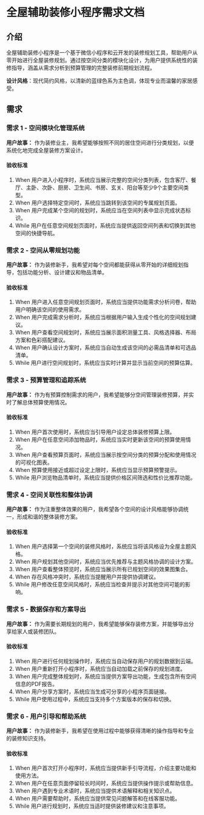 # 全屋辅助装修小程序需求文档

## 介绍

全屋辅助装修小程序是一个基于微信小程序和云开发的装修规划工具，帮助用户从零开始进行全屋装修规划。通过按空间分类的模块化设计，为用户提供系统性的装修指导，涵盖从需求分析到预算管理的完整装修前期规划流程。

**设计风格**：现代简约风格，以清新的蓝绿色系为主色调，体现专业而温馨的家居感受。

## 需求

### 需求 1 - 空间模块化管理系统

**用户故事：** 作为装修业主，我希望能够按照不同的居住空间进行分类规划，以便系统化地完成全屋装修方案设计。

#### 验收标准

1. When 用户进入小程序时，系统应当展示完整的空间分类列表，包含客厅、餐厅、主卧、次卧、厨房、卫生间、书房、玄关、阳台等至少9个主要空间类型。
2. When 用户选择特定空间时，系统应当跳转到该空间的专属规划页面。
3. When 用户完成某个空间的规划时，系统应当在空间列表中显示完成状态标识。
4. While 用户在任意空间规划页面时，系统应当提供返回空间列表和切换到其他空间的快捷导航。

### 需求 2 - 空间从零规划功能

**用户故事：** 作为装修新手，我希望对每个空间都能获得从零开始的详细规划指导，包括功能分析、设计建议和物品清单。

#### 验收标准

1. When 用户进入任意空间规划页面时，系统应当提供功能需求分析问卷，帮助用户明确该空间的使用需求。
2. When 用户完成需求分析时，系统应当根据用户输入生成个性化的空间规划建议。
3. When 用户查看空间规划时，系统应当展示面积测量工具、风格选择器、布局方案和色彩搭配建议。
4. When 用户确认设计方案时，系统应当自动生成该空间的必需品清单和可选品清单。
5. While 用户进行空间规划时，系统应当实时计算并显示当前空间的预算估算。

### 需求 3 - 预算管理和追踪系统

**用户故事：** 作为有预算控制需求的用户，我希望能够分空间管理装修预算，并实时了解总体预算使用情况。

#### 验收标准

1. When 用户首次使用时，系统应当引导用户设定总体装修预算上限。
2. When 用户在任意空间添加物品时，系统应当实时更新该空间的预算使用情况。
3. When 用户查看预算页面时，系统应当展示按空间分类的预算分配和使用情况的可视化图表。
4. When 预算使用接近或超过设定上限时，系统应当显示预算预警提示。
5. While 用户浏览物品清单时，系统应当提供价格区间筛选和性价比推荐功能。

### 需求 4 - 空间关联性和整体协调

**用户故事：** 作为注重整体效果的用户，我希望各个空间的设计风格能够协调统一，形成和谐的整体装修方案。

#### 验收标准

1. When 用户选择第一个空间的装修风格时，系统应当将该风格设为全屋主题风格。
2. When 用户规划其他空间时，系统应当优先推荐与主题风格协调的设计方案。
3. When 用户查看整体预览时，系统应当展示所有已规划空间的效果图集合。
4. When 存在风格冲突时，系统应当提醒用户并提供协调建议。
5. While 用户修改任意空间风格时，系统应当检查并提示对其他空间可能的影响。

### 需求 5 - 数据保存和方案导出

**用户故事：** 作为需要长期规划的用户，我希望能够保存装修方案，并能够导出分享给家人或装修团队。

#### 验收标准

1. When 用户进行任何规划操作时，系统应当自动保存用户的规划数据到云端。
2. When 用户重新打开小程序时，系统应当自动加载之前保存的规划进度。
3. When 用户完成整体规划时，系统应当提供方案导出功能，生成包含所有空间信息的PDF报告。
4. When 用户分享方案时，系统应当生成可分享的小程序页面链接。
5. While 用户使用过程中，系统应当支持多个方案版本的保存和切换。

### 需求 6 - 用户引导和帮助系统

**用户故事：** 作为装修新手，我希望在使用过程中能够获得清晰的操作指导和专业的装修知识支持。

#### 验收标准

1. When 用户首次打开小程序时，系统应当提供新手引导流程，介绍主要功能和使用方法。
2. When 用户在任意页面停留较长时间时，系统应当提供操作提示或帮助信息。
3. When 用户遇到专业术语时，系统应当提供术语解释和相关知识点。
4. When 用户需要帮助时，系统应当提供常见问题解答和在线客服功能。
5. While 用户进行规划时，系统应当适时提供装修建议和注意事项。